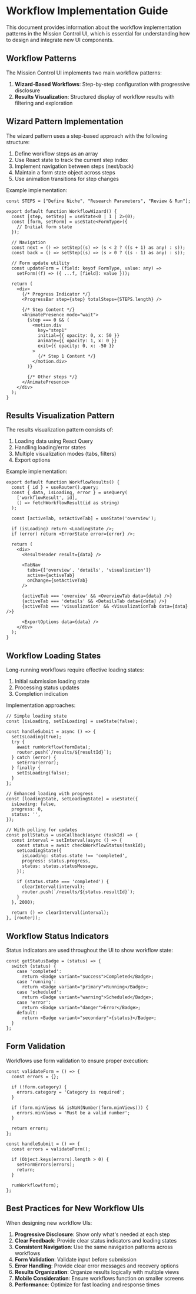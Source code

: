 # Workflow Implementation Guide

This document provides information about the workflow implementation patterns in the Mission Control UI, which is essential for understanding how to design and integrate new UI components.

## Workflow Patterns

The Mission Control UI implements two main workflow patterns:

1. **Wizard-Based Workflows**: Step-by-step configuration with progressive disclosure
2. **Results Visualization**: Structured display of workflow results with filtering and exploration

## Wizard Pattern Implementation

The wizard pattern uses a step-based approach with the following structure:

1. Define workflow steps as an array
2. Use React state to track the current step index
3. Implement navigation between steps (next/back)
4. Maintain a form state object across steps
5. Use animation transitions for step changes

Example implementation:
```tsx
const STEPS = ["Define Niche", "Research Parameters", "Review & Run"];

export default function WorkflowWizard() {
  const [step, setStep] = useState<0 | 1 | 2>(0);
  const [form, setForm] = useState<FormType>({
    // Initial form state
  });

  // Navigation
  const next = () => setStep((s) => (s < 2 ? ((s + 1) as any) : s));
  const back = () => setStep((s) => (s > 0 ? ((s - 1) as any) : s));
  
  // Form update utility
  const updateForm = (field: keyof FormType, value: any) =>
    setForm((f) => ({ ...f, [field]: value }));

  return (
    <div>
      {/* Progress Indicator */}
      <ProgressBar step={step} totalSteps={STEPS.length} />
      
      {/* Step Content */}
      <AnimatePresence mode="wait">
        {step === 0 && (
          <motion.div
            key="step1"
            initial={{ opacity: 0, x: 50 }}
            animate={{ opacity: 1, x: 0 }}
            exit={{ opacity: 0, x: -50 }}
          >
            {/* Step 1 Content */}
          </motion.div>
        )}
        
        {/* Other steps */}
      </AnimatePresence>
    </div>
  );
}
```

## Results Visualization Pattern

The results visualization pattern consists of:

1. Loading data using React Query
2. Handling loading/error states
3. Multiple visualization modes (tabs, filters)
4. Export options

Example implementation:
```tsx
export default function WorkflowResults() {
  const { id } = useRouter().query;
  const { data, isLoading, error } = useQuery(
    ['workflowResult', id],
    () => fetchWorkflowResult(id as string)
  );
  
  const [activeTab, setActiveTab] = useState('overview');
  
  if (isLoading) return <LoadingState />;
  if (error) return <ErrorState error={error} />;
  
  return (
    <div>
      <ResultHeader result={data} />
      
      <TabNav
        tabs={['overview', 'details', 'visualization']}
        active={activeTab}
        onChange={setActiveTab}
      />
      
      {activeTab === 'overview' && <OverviewTab data={data} />}
      {activeTab === 'details' && <DetailsTab data={data} />}
      {activeTab === 'visualization' && <VisualizationTab data={data} />}
      
      <ExportOptions data={data} />
    </div>
  );
}
```

## Workflow Loading States

Long-running workflows require effective loading states:

1. Initial submission loading state
2. Processing status updates
3. Completion indication

Implementation approaches:
```tsx
// Simple loading state
const [isLoading, setIsLoading] = useState(false);

const handleSubmit = async () => {
  setIsLoading(true);
  try {
    await runWorkflow(formData);
    router.push(`/results/${resultId}`);
  } catch (error) {
    setError(error);
  } finally {
    setIsLoading(false);
  }
};

// Enhanced loading with progress
const [loadingState, setLoadingState] = useState({
  isLoading: false,
  progress: 0,
  status: '',
});

// With polling for updates
const pollStatus = useCallback(async (taskId) => {
  const interval = setInterval(async () => {
    const status = await checkWorkflowStatus(taskId);
    setLoadingState({
      isLoading: status.state !== 'completed',
      progress: status.progress,
      status: status.statusMessage,
    });
    
    if (status.state === 'completed') {
      clearInterval(interval);
      router.push(`/results/${status.resultId}`);
    }
  }, 2000);
  
  return () => clearInterval(interval);
}, [router]);
```

## Workflow Status Indicators

Status indicators are used throughout the UI to show workflow state:

```tsx
const getStatusBadge = (status) => {
  switch (status) {
    case 'completed':
      return <Badge variant="success">Completed</Badge>;
    case 'running':
      return <Badge variant="primary">Running</Badge>;
    case 'scheduled':
      return <Badge variant="warning">Scheduled</Badge>;
    case 'error':
      return <Badge variant="danger">Error</Badge>;
    default:
      return <Badge variant="secondary">{status}</Badge>;
  }
};
```

## Form Validation

Workflows use form validation to ensure proper execution:

```tsx
const validateForm = () => {
  const errors = {};
  
  if (!form.category) {
    errors.category = 'Category is required';
  }
  
  if (form.minViews && isNaN(Number(form.minViews))) {
    errors.minViews = 'Must be a valid number';
  }
  
  return errors;
};

const handleSubmit = () => {
  const errors = validateForm();
  
  if (Object.keys(errors).length > 0) {
    setFormErrors(errors);
    return;
  }
  
  runWorkflow(form);
};
```

## Best Practices for New Workflow UIs

When designing new workflow UIs:

1. **Progressive Disclosure**: Show only what's needed at each step
2. **Clear Feedback**: Provide clear status indicators and loading states
3. **Consistent Navigation**: Use the same navigation patterns across workflows
4. **Form Validation**: Validate input before submission
5. **Error Handling**: Provide clear error messages and recovery options
6. **Results Organization**: Organize results logically with multiple views
7. **Mobile Consideration**: Ensure workflows function on smaller screens
8. **Performance**: Optimize for fast loading and response times
